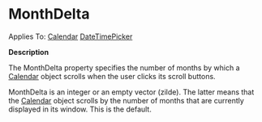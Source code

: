 




<h1 class="heading"><span class="name">MonthDelta</span></h1>

Applies To: [Calendar](./calendar.md) [DateTimePicker](./datetimepicker.md)


**Description**


The MonthDelta property specifies the number of months by which a [Calendar](./calendar.md) object scrolls when the user clicks its scroll buttons.


MonthDelta is an integer or an empty vector (zilde). The latter means that the [Calendar](./calendar.md) object scrolls by the number of months that are currently displayed in its window. This is the default.



